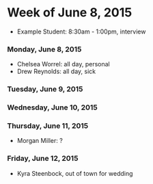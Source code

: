 # Week of June 8, 2015

* Example Student: 8:30am - 1:00pm, interview

### Monday, June 8, 2015

* Chelsea Worrel: all day, personal
* Drew Reynolds: all day, sick

### Tuesday, June 9, 2015

### Wednesday, June 10, 2015

### Thursday, June 11, 2015

* Morgan Miller: ?

### Friday, June 12, 2015

* Kyra Steenbock, out of town for wedding
